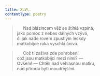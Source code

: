 ```yaml
---
title: XLV\.
contentType: poetry
---
```


<section>

>      Nad blázincem věž se štíhlá vzpíná,  
> jako pomoc z nebes dálných vzývá,  
> či jak nade rovem zpustlým leckdy  
> matkobijce ruka vyschlá čnívá.

>      Což ti zaživa zde pohrobení,  
> což jsou matkobijci mezi nimi? —  
> Ovšem! — Chtěli nad věhlasnou matku,  
> nad přírodu býti moudřejšími.

</section>
